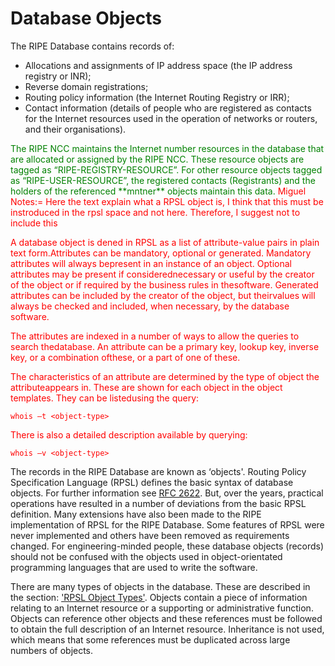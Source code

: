 # Database Objects

The RIPE Database contains records of:

* Allocations and assignments of IP address space (the IP address registry or INR);
* Reverse domain registrations;
* Routing policy information (the Internet Routing Registry or IRR);
* Contact information (details of people who are registered as contacts for the Internet resources used in the operation of networks or routers, and their organisations).

<font color="green">
The RIPE NCC maintains the Internet number resources in the database that are allocated or assigned by the RIPE NCC. These resource objects are tagged as “RIPE-REGISTRY-RESOURCE”. For other resource objects tagged as “RIPE-USER-RESOURCE”, the registered contacts (Registrants) and the holders of the referenced **mntner** objects maintain this data.
</font>

<font color="red">
Miguel Notes:= Here the text explain what a RPSL object is, I think that this must be instroduced in the rpsl space and not here. Therefore, I suggest not to include this

A database object is dened in RPSL as a list of attribute-value pairs in plain text form.Attributes can be mandatory, optional or generated. Mandatory attributes will always bepresent in an instance of an object. Optional attributes may be present if considerednecessary or useful by the creator of the object or if required by the business rules in thesoftware. Generated attributes can be included by the creator of the object, but theirvalues will always be checked and included, when necessary, by the database software.

The attributes are indexed in a number of ways to allow the queries to search thedatabase. An attribute can be a primary key, lookup key, inverse key, or a combination ofthese, or a part of one of these.

The characteristics of an attribute are determined by the type of object the attributeappears in. These are shown for each object in the object templates. They can be listedusing the query:

    whois –t <object-type>

There is also a detailed description available by querying:

    whois –v <object-type>
</font>


The records in the RIPE Database are known as ‘objects'. Routing Policy Specification Language (RPSL) defines the basic syntax of database objects. For further information see [RFC 2622](https://tools.ietf.org/html/rfc2622). But, over the years, practical operations have resulted in a number of deviations from the basic RPSL definition. Many extensions have also been made to the RIPE implementation of RPSL for the RIPE Database. Some features of RPSL were never implemented and others have been removed as requirements changed. For engineering-minded people, these database objects (records) should not be confused with the objects used in object-orientated programming languages that are used to write the software.

There are many types of objects in the database. These are described in the section: ['RPSL Object Types'](../04.RPSL-Object-Types/README.md#rpsl-object-types). Objects contain a piece of information relating to an Internet resource or a supporting or administrative function. Objects can reference other objects and these references must be followed to obtain the full description of an Internet resource. Inheritance is not used, which means that some references must be duplicated across large numbers of objects.